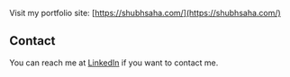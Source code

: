 Visit my portfolio site: [https://shubhsaha.com/](https://shubhsaha.com/)

## Contact

You can reach me at [LinkedIn](https://www.linkedin.com/in/subharthi-saha/) if you want to contact me.
